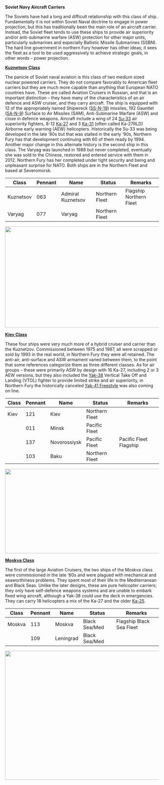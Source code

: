 **Soviet Navy Aircraft Carriers**

The Soviets have had a long and difficult relationship with this class
of ship. Fundamentally it is not within Soviet Naval doctrine to engage
in power projection, but this has traditionally been the main role of an
aircraft carrier. Instead, the Soviet fleet tends to use these ships to
provide air superiority and/or anti-submarine warfare (ASW) protection
for other major units, particularly submarines and especially Ballistic
Missile Submarines (SSBN). The hard line government in northern Fury
however has other ideas; it sees the fleet as a tool to be used
aggressively to achieve strategic goals, in other words – power
projection.

[**Kuznetsov
Class**](http://www.military-today.com/navy/kuznetsov_class.htm)

The panicle of Soviet naval aviation is this class of two medium sized
nuclear powered carriers. They do not compare favorably to American
fleet carriers but they are much more capable than anything that
European NATO countries have. These are called Aviation Cruisers in
Russian, and that is an important distinction – they have many of the
characteristics of an air defence and ASW cruiser, and they carry
aircraft. The ship is equipped with 12 of the appropriately named
Shipwreck
([SS-N-19](http://www.ausairpower.net/APA-Rus-Cruise-Missiles.html#mozTocId109867))
missiles, 192 Gauntlet
([SA-N-9](http://weaponsystems.net/weaponsystem/EE05%20-%20SA-15%20Gauntlet.html))
Surface to Air Missiles (SAM), Anti-Submarine Warfare (ASW) and close in
defence weapons. Aircraft include a wing of 24
[Su-33](http://www.military-today.com/aircraft/su_33.htm) air
superiority fighters, 8-12
[Ka-27](http://www.military-today.com/helicopters/kamov_ka27_helix.htm)
and 3 [Ka-31](http://www.military-today.com/helicopters/kamov_ka31.htm)
(often called Ka-27RLD) Airborne early warning (AEW) helicopters.
Historically the Su-33 was being developed in the late ‘80s but that was
stalled in the early ‘90s, Northern Fury has that development continuing
with 60 of them ready by 1994. Another major change in this alternate
history is the second ship in this class. The Varyag was launched in
1988 but never completed, eventually she was sold to the Chinese,
restored and entered service with them in 2012. Northern Fury has her
completed under tight security and being and unpleasant surprise for
NATO. Both ships are in the Northern Fleet and based at Severomorsk.

| Class     | Pennant | Name              | Status         | Remarks                 |
|-----------|---------|-------------------|----------------|-------------------------|
| Kuznetsov | 063     | Admiral Kuznetsov | Northern Fleet | Flagship Northern Fleet |
| Varyag    | 077     | Varyag            | Northern Fleet |                         |

<img src="/assets\images\warsaw\su\navy\carriers\media\image1.jpeg" style="width:5.78125in;height:3.44306in" />

[**Kiev Class**](http://www.military-today.com/navy/kiev_class.htm)

These four ships were very much more of a hybrid cruiser and carrier
than the Kuznetzov. Commissioned between 1975 and 1987, all were
scrapped or sold by 1993 in the real world, in Northern Fury they were
all retained. The anti-air, anti-surface and ASW armament varied between
them, to the point that some references categorize them as three
different classes. As for air groups – these were primarily ASW by
design with 16 Ka-27, including 2 or 3 AEW versions, but they also
included the [Yak-38](http://www.airvectors.net/avredvt.html) Vertical
Take Off and Landing (VTOL) fighter to provide limited strike and air
superiority, in Northern Fury the historically canceled [Yak-41
Freestyle](http://www.military-today.com/aircraft/yak_141.htm) was also
coming on line.

| Class | Pennant | Name         | Status         | Remarks                |
|-------|---------|--------------|----------------|------------------------|
| Kiev  | 121     | Kiev         | Northern Fleet |                        |
|       | 011     | Minsk        | Pacific Fleet  |                        |
|       | 137     | Novorossiysk | Pacific Fleet  | Pacific Fleet Flagship |
|       | 103     | Baku         | Northern Fleet |                        |

<img src="/assets\images\warsaw\su\navy\carriers\media\image2.jpg" style="width:6.5in;height:2.88681in" />

[**Moskva
Class**](https://en.wikipedia.org/wiki/Moskva-class_helicopter_carrier)

The first of the large Aviation Cruisers, the two ships of the Moskva
class were commissioned in the late ‘60s and were plagued with
mechanical and seaworthiness problems. They spent most of their life in
the Mediterranean and Black Seas. Unlike the later designs, these are
pure helicopter carriers; they only have self-defence weapons systems
and are unable to embark fixed wing aircraft, although a Yak-38 could
use the deck in emergencies. They can carry 18 helicopters a mix of the
Ka-27 and the older
[Ka-25](http://www.military-today.com/helicopters/kamov_ka25_hormone.htm).

| Class  | Pennant | Name      | Status        | Remarks                  |
|--------|---------|-----------|---------------|--------------------------|
| Moskva | 113     | Moskva    | Black Sea/Med | Flagship Black Sea Fleet |
|        | 109     | Leningrad | Black Sea/Med |                          |

<img src="/assets\images\warsaw\su\navy\carriers\media\image3.jpg" style="width:6.5in;height:4.39653in" />
